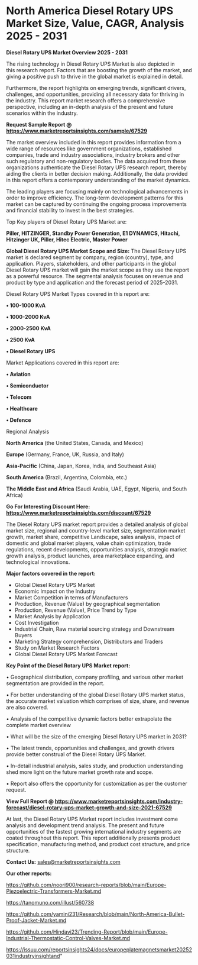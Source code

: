# North America Diesel Rotary UPS Market Size, Value, CAGR, Analysis 2025 - 2031

<Strong> Diesel Rotary UPS Market Overview 2025 - 2031</strong>

The rising technology in Diesel Rotary UPS Market is also depicted in this research report. Factors that are boosting the growth of the market, and giving a positive push to thrive in the global market is explained in detail.

Furthermore, the report highlights on emerging trends, significant drivers, challenges, and opportunities, providing all necessary data for thriving in the industry. This report market research offers a comprehensive perspective, including an in-depth analysis of the present and future scenarios within the industry.

<strong>Request Sample Report @ <a href=https://www.marketreportsinsights.com/sample/67529>https://www.marketreportsinsights.com/sample/67529</a></strong>

The market overview included in this report provides information from a wide range of resources like government organizations, established companies, trade and industry associations, industry brokers and other such regulatory and non-regulatory bodies. The data acquired from these organizations authenticate the Diesel Rotary UPS research report, thereby aiding the clients in better decision making. Additionally, the data provided in this report offers a contemporary understanding of the market dynamics.

The leading players are focusing mainly on technological advancements in order to improve efficiency. The long-term development patterns for this market can be captured by continuing the ongoing process improvements and financial stability to invest in the best strategies.

Top Key players of Diesel Rotary UPS Market are:

<strong>Piller, HITZINGER, Standby Power Generation, E1 DYNAMICS, Hitachi, Hitzinger UK, Piller, Hitec Electric, Master Power</strong>

<strong><b>Global Diesel Rotary UPS Market Scope and Size:</b></strong>
The Diesel Rotary UPS market is declared segment by company, region (country), type, and application. Players, stakeholders, and other participants in the global Diesel Rotary UPS market will gain the market scope as they use the report as a powerful resource. The segmental analysis focuses on revenue and product by type and application and the forecast period of 2025-2031.

Diesel Rotary UPS Market Types covered in this report are:

<strong>• 100-1000 KvA

• 1000-2000 KvA

• 2000-2500 KvA

• 2500 KvA

• Diesel Rotary UPS</strong>

Market Applications covered in this report are:

<strong>• Aviation

• Semiconductor

• Telecom

• Healthcare

• Defence</strong> 

Regional Analysis

<strong>North America</strong> (the United States, Canada, and Mexico)

<strong>Europe</strong> (Germany, France, UK, Russia, and Italy)

<strong>Asia-Pacific</strong> (China, Japan, Korea, India, and Southeast Asia)

<strong>South America</strong> (Brazil, Argentina, Colombia, etc.)

<strong>The Middle East and Africa</strong> (Saudi Arabia, UAE, Egypt, Nigeria, and South Africa)

<strong>Go For Interesting Discount Here: <a href=https://www.marketreportsinsights.com/discount/67529>https://www.marketreportsinsights.com/discount/67529</a></strong>

The Diesel Rotary UPS market report provides a detailed analysis of global market size, regional and country-level market size, segmentation market growth, market share, competitive Landscape, sales analysis, impact of domestic and global market players, value chain optimization, trade regulations, recent developments, opportunities analysis, strategic market growth analysis, product launches, area marketplace expanding, and technological innovations.

<strong><b>Major factors covered in the report:</b></strong>
<ul>
  <li>Global Diesel Rotary UPS Market </li>
  <li>Economic Impact on the Industry</li>
  <li>Market Competition in terms of Manufacturers</li>
  <li>Production, Revenue (Value) by geographical segmentation</li>
  <li>Production, Revenue (Value), Price Trend by Type</li>
  <li>Market Analysis by Application</li>
  <li>Cost Investigation</li>
  <li>Industrial Chain, Raw material sourcing strategy and Downstream Buyers</li>
  <li>Marketing Strategy comprehension, Distributors and Traders</li>
  <li>Study on Market Research Factors</li>
  <li>Global Diesel Rotary UPS Market Forecast</li>
</ul>

<strong><b>Key Point of the Diesel Rotary UPS Market report:</b></strong>

• Geographical distribution, company profiling, and various other market segmentation are provided in the report.

• For better understanding of the global Diesel Rotary UPS market status, the accurate market valuation which comprises of size, share, and revenue are also covered.

• Analysis of the competitive dynamic factors better extrapolate the complete market overview

• What will be the size of the emerging Diesel Rotary UPS market in 2031?

• The latest trends, opportunities and challenges, and growth drivers provide better construal of the Diesel Rotary UPS Market.

• In-detail industrial analysis, sales study, and production understanding shed more light on the future market growth rate and scope.

• Report also offers the opportunity for customization as per the customer request.

<strong><b>View Full Report @ <a href=https://www.marketreportsinsights.com/industry-forecast/diesel-rotary-ups-market-growth-and-size-2021-67529>https://www.marketreportsinsights.com/industry-forecast/diesel-rotary-ups-market-growth-and-size-2021-67529</a></b></strong>


At last, the Diesel Rotary UPS Market report includes investment come analysis and development trend analysis. The present and future opportunities of the fastest growing international industry segments are coated throughout this report. This report additionally presents product specification, manufacturing method, and product cost structure, and price structure.

<strong>Contact Us:</strong>
sales@marketreportsinsights.com

<strong>Our other reports:</strong>

<a href=https://github.com/noori900/research-reports/blob/main/Europe-Piezoelectric-Transformers-Market.md>https://github.com/noori900/research-reports/blob/main/Europe-Piezoelectric-Transformers-Market.md</a>

<a href=https://tanomuno.com/illust/560738>https://tanomuno.com/illust/560738</a>

<a href=https://github.com/yamini231/Research/blob/main/North-America-Bullet-Proof-Jacket-Market.md>https://github.com/yamini231/Research/blob/main/North-America-Bullet-Proof-Jacket-Market.md</a>

<a href=https://github.com/Hindavi23/Trending-Report/blob/main/Europe-Industrial-Thermostatic-Control-Valves-Market.md>https://github.com/Hindavi23/Trending-Report/blob/main/Europe-Industrial-Thermostatic-Control-Valves-Market.md</a>

<a href=https://issuu.com/reportsinsights24/docs/europeplatemagnetsmarket20252031industryinsightand>https://issuu.com/reportsinsights24/docs/europeplatemagnetsmarket20252031industryinsightand</a>"
